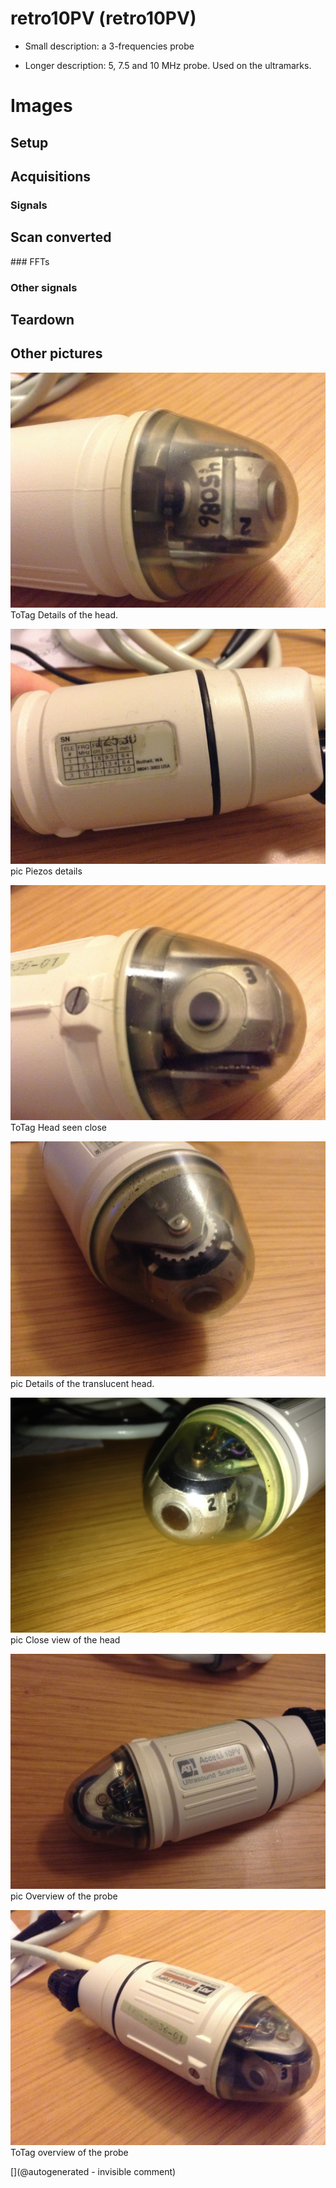 # retro10PV (retro10PV)

* Small description: a 3-frequencies probe

* Longer description: 5, 7.5 and 10 MHz probe. Used on the ultramarks.

# Images

## Setup 

## Acquisitions 

### Signals 

## Scan converted 

### FFTs 

### Other signals 

## Teardown 

## Other pictures 

![](/retroATL3/images/IMG_2403.JPG)
ToTag
Details of the head.

![](/retroATL3/images/IMG_2401.JPG)
pic
Piezos details

![](/retroATL3/images/IMG_2404.JPG)
ToTag
Head seen close

![](/retroATL3/images/IMG_2402.JPG)
pic
Details of the translucent head.

![](/retroATL3/images/IMG_2400.JPG)
pic
Close view of the head

![](/retroATL3/images/IMG_2399.JPG)
pic
Overview of the probe

![](/retroATL3/images/IMG_2405.JPG)
ToTag
overview of the probe





[](@autogenerated - invisible comment)